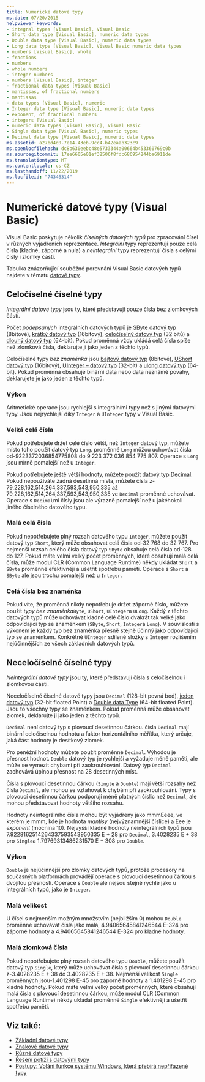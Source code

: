 ```yaml
---
title: Numerické datové typy
ms.date: 07/20/2015
helpviewer_keywords:
- integral types [Visual Basic], Visual Basic
- Short data type [Visual Basic], numeric data types
- Double data type [Visual Basic], numeric data types
- Long data type [Visual Basic], Visual Basic numeric data types
- numbers [Visual Basic], whole
- fractions
- numbers
- whole numbers
- integer numbers
- numbers [Visual Basic], integer
- fractional data types [Visual Basic]
- mantissas, of fractional numbers
- mantissas
- data types [Visual Basic], numeric
- Integer data type [Visual Basic], numeric data types
- exponent, of fractional numbers
- integers [Visual Basic]
- numeric data types [Visual Basic], Visual Basic
- Single data type [Visual Basic], numeric types
- Decimal data type [Visual Basic], numeric data types
ms.assetid: a27bd4d0-7e14-43eb-9cc4-b42eaab323c9
ms.openlocfilehash: dc8b630eebc48e5733344a00664b453360769c0b
ms.sourcegitcommit: 17ee6605e01ef32506f8fdc686954244ba6911de
ms.translationtype: MT
ms.contentlocale: cs-CZ
ms.lasthandoff: 11/22/2019
ms.locfileid: "74346314"
---
```

# <a name="numeric-data-types-visual-basic"></a>Numerické datové typy (Visual Basic)
Visual Basic poskytuje několik *číselných datových typů* pro zpracování čísel v různých vyjádřeních reprezentace. *Integrální* typy reprezentují pouze celá čísla (kladné, záporné a nula) a *neintegrální* typy reprezentují čísla s celými čísly i zlomky částí.  
  
 Tabulka znázorňující souběžné porovnání Visual Basic datových typů najdete v tématu [datové typy](../../../../visual-basic/language-reference/data-types/index.md).  
  
## <a name="integral-numeric-types"></a>Celočíselné číselné typy  
 *Integrální datové typy* jsou ty, které představují pouze čísla bez zlomkových částí.  
  
 Počet *podepsaných* integrálních datových typů je [SByte datový typ](../../../../visual-basic/language-reference/data-types/sbyte-data-type.md) (8bitové), [krátký datový typ](../../../../visual-basic/language-reference/data-types/short-data-type.md) (16bitový), [celočíselný datový typ](../../../../visual-basic/language-reference/data-types/integer-data-type.md) (32 bitů) a [dlouhý datový typ](../../../../visual-basic/language-reference/data-types/long-data-type.md) (64-bit). Pokud proměnná vždy ukládá celá čísla spíše než zlomková čísla, deklarujte ji jako jeden z těchto typů.  
  
 Celočíselné typy *bez znaménka* jsou [bajtový datový typ](../../../../visual-basic/language-reference/data-types/byte-data-type.md) (8bitové), [UShort datový typ](../../../../visual-basic/language-reference/data-types/ushort-data-type.md) (16bitový), [UInteger – datový typ](../../../../visual-basic/language-reference/data-types/uinteger-data-type.md) (32-bit) a [ulong datový typ](../../../../visual-basic/language-reference/data-types/ulong-data-type.md) (64-bit). Pokud proměnná obsahuje binární data nebo data neznámé povahy, deklarujete je jako jeden z těchto typů.  
  
### <a name="performance"></a>Výkon  
 Aritmetické operace jsou rychlejší s integrálními typy než s jinými datovými typy. Jsou nejrychlejší díky `Integer` a `UInteger` typy v Visual Basic.  
  
### <a name="large-integers"></a>Velká celá čísla  
 Pokud potřebujete držet celé číslo větší, než `Integer` datový typ, můžete místo toho použít datový typ `Long`. proměnné `Long` můžou uchovávat čísla od-9223372036854775808 do 9 223 372 036 854 775 807. Operace s `Long` jsou mírně pomalejší než u `Integer`.  
  
 Pokud potřebujete ještě větší hodnoty, můžete použít [datový typ Decimal](../../../../visual-basic/language-reference/data-types/decimal-data-type.md). Pokud nepoužíváte žádná desetinná místa, můžete čísla z-79,228,162,514,264,337,593,543,950,335 až 79,228,162,514,264,337,593,543,950,335 ve `Decimal` proměnné uchovávat. Operace s `Decimal`mi čísly jsou ale výrazně pomalejší než u jakéhokoli jiného číselného datového typu.  
  
### <a name="small-integers"></a>Malá celá čísla  
 Pokud nepotřebujete plný rozsah datového typu `Integer`, můžete použít datový typ `Short`, který může obsahovat celá čísla od-32 768 do 32 767. Pro nejmenší rozsah celého čísla datový typ `SByte` obsahuje celá čísla od-128 do 127. Pokud máte velmi velký počet proměnných, které obsahují malá celá čísla, může modul CLR (Common Language Runtime) někdy ukládat `Short` a `SByte` proměnné efektivněji a ušetřit spotřebu paměti. Operace s `Short` a `SByte` ale jsou trochu pomalejší než u `Integer`.  
  
### <a name="unsigned-integers"></a>Celá čísla bez znaménka  
 Pokud víte, že proměnná nikdy nepotřebuje držet záporné číslo, můžete použít *typy bez znaménka*`Byte`, `UShort`, `UInteger`a `ULong`. Každý z těchto datových typů může uchovávat kladné celé číslo dvakrát tak velké jako odpovídající typ se znaménkem (`SByte`, `Short`, `Integer`a `Long`). V souvislosti s výkonem je každý typ bez znaménka přesně stejně účinný jako odpovídající typ se znaménkem. Konkrétně `UInteger` sdílené složky s `Integer` rozlišením nejúčinnějších ze všech základních datových typů.  
  
## <a name="nonintegral-numeric-types"></a>Neceločíselné číselné typy  
 *Neintegrální datové typy* jsou ty, které představují čísla s celočíselnou i zlomkovou částí.  
  
 Neceločíselné číselné datové typy jsou `Decimal` (128-bit pevná bod), [jeden datový typ](../../../../visual-basic/language-reference/data-types/single-data-type.md) (32-bit floated Point) a [Double data Type](../../../../visual-basic/language-reference/data-types/double-data-type.md) (64-bit floated Point). Jsou to všechny typy se znaménkem. Pokud proměnná může obsahovat zlomek, deklarujte ji jako jeden z těchto typů.  
  
 `Decimal` není datový typ s plovoucí desetinnou čárkou. čísla `Decimal` mají binární celočíselnou hodnotu a faktor horizontálního měřítka, který určuje, jaká část hodnoty je desítkový zlomek.  
  
 Pro peněžní hodnoty můžete použít proměnné `Decimal`. Výhodou je přesnost hodnot. `Double` datový typ je rychlejší a vyžaduje méně paměti, ale může se vymezit chybami při zaokrouhlování. Datový typ `Decimal` zachovává úplnou přesnost na 28 desetinných míst.  
  
 Čísla s plovoucí desetinnou čárkou (`Single` a `Double`) mají větší rozsahy než čísla `Decimal`, ale mohou se vztahovat k chybám při zaokrouhlování. Typy s plovoucí desetinnou čárkou podporují méně platných číslic než `Decimal`, ale mohou představovat hodnoty většího rozsahu.  
  
 Hodnoty neintegrálního čísla mohou být vyjádřeny jako mmmEeee, ve kterém je mmm, kde je hodnota *mantisy* (nejvýznamnější číslice) a Eee je *exponent* (mocnina 10). Nejvyšší kladné hodnoty neintegrálních typů jsou 7.9228162514264337593543950335 E + 28 pro `Decimal`, 3.4028235 E + 38 pro `Single`a 1.79769313486231570 E + 308 pro `Double`.  
  
### <a name="performance"></a>Výkon  
 `Double` je nejúčinnější pro zlomky datových typů, protože procesory na současných platformách provádějí operace s plovoucí desetinnou čárkou s dvojitou přesností. Operace s `Double` ale nejsou stejně rychlé jako u integrálních typů, jako je `Integer`.  
  
### <a name="small-magnitudes"></a>Malá velikost  
 U čísel s nejmenším možným množstvím (nejbližším 0) mohou `Double` proměnné uchovávat čísla jako malá, 4.94065645841246544 E-324 pro záporné hodnoty a 4.94065645841246544 E-324 pro kladné hodnoty.  
  
### <a name="small-fractional-numbers"></a>Malá zlomková čísla  
 Pokud nepotřebujete plný rozsah datového typu `Double`, můžete použít datový typ `Single`, který může uchovávat čísla s plovoucí desetinnou čárkou z-3.4028235 E + 38 do 3.4028235 E + 38. Nejmenší velikost `Single` proměnných jsou-1.401298 E-45 pro záporné hodnoty a 1.401298 E-45 pro kladné hodnoty. Pokud máte velmi velký počet proměnných, které obsahují malá čísla s plovoucí desetinnou čárkou, může modul CLR (Common Language Runtime) někdy ukládat proměnné `Single` efektivněji a ušetřit spotřebu paměti.  
  
## <a name="see-also"></a>Viz také:

- [Základní datové typy](../../../../visual-basic/programming-guide/language-features/data-types/elementary-data-types.md)
- [Znakové datové typy](../../../../visual-basic/programming-guide/language-features/data-types/character-data-types.md)
- [Různé datové typy](../../../../visual-basic/programming-guide/language-features/data-types/miscellaneous-data-types.md)
- [Řešení potíží s datovými typy](../../../../visual-basic/programming-guide/language-features/data-types/troubleshooting-data-types.md)
- [Postupy: Volání funkce systému Windows, která přebírá nepřiřazené typy](../../../../visual-basic/programming-guide/com-interop/how-to-call-a-windows-function-that-takes-unsigned-types.md)
